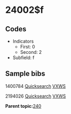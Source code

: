 # 24002$f

## Codes

-   Indicators
    -   First: 0
    -   Second: 2
-   Subfield: f

## Sample bibs

1400784 [Quicksearch](https://search.library.yale.edu/catalog/1400784) [VXWS](http://prodorbis.library.yale.edu:7014/vxws/GetHoldingsService?bibId=1400784)

2194026 [Quicksearch](https://search.library.yale.edu/catalog/2194026) [VXWS](http://prodorbis.library.yale.edu:7014/vxws/GetHoldingsService?bibId=2194026)

**Parent topic:**[240](../../tags/240/240.md)

